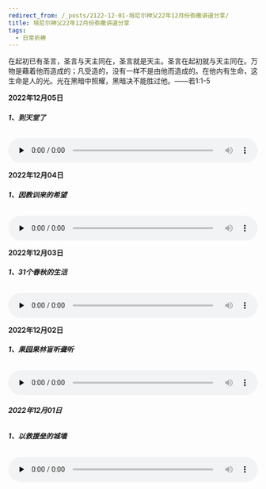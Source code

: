 ```yaml
---
redirect_from: /_posts/2122-12-01-培尼尔神父22年12月份弥撒讲道分享/
title: 培尼尔神父22年12月份弥撒讲道分享
tags:
  - 日常祈祷
---
```


在起初已有圣言，圣言与天主同在，圣言就是天主。圣言在起初就与天主同在。万物是藉着他而造成的；凡受造的，没有一样不是由他而造成的。在他内有生命，这生命是人的光。光在黑暗中照耀，黑暗决不能胜过他。——若1:1-5

**2022年12月05日**

###### **1、到天堂了**

<audio id="audio" style="width: 100%;height:50px;" controls="controls" preload="none">
      <source id="mp3" src="/2022.12/audio/221205tiantang.mp3">
</audio>

**2022年12月04日**

###### **1、因教训来的希望**

<audio id="audio" style="width: 100%;height:50px;" controls="controls" preload="none">
      <source id="mp3" src="/2022.12/audio/221204jiaoxun.mp3">
</audio>

**2022年12月03日**

###### **1、31个春秋的生活**

<audio id="audio" style="width: 100%;height:50px;" controls="controls" preload="none">
      <source id="mp3" src="/2022.12/audio/221203shenghuo.mp3">
</audio>

**2022年12月02日**

###### **1、果园果林盲听聋听**

<audio id="audio" style="width: 100%;height:50px;" controls="controls" preload="none">
      <source id="mp3" src="/2022.12/audio/221202guo.mp3">
</audio>

###### **2022年12月01日**

###### **1、以救援垒的城墙**

<audio id="audio" style="width: 100%;height:50px;" controls="controls" preload="none">
      <source id="mp3" src="/2022.12/audio/221201jiuyuan.mp3">
</audio>
